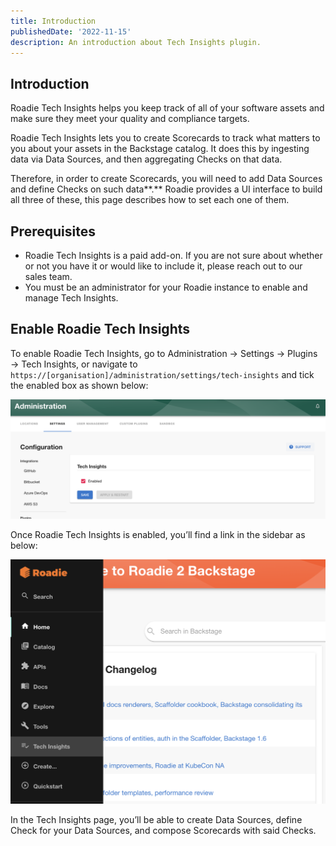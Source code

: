 ```yaml
---
title: Introduction
publishedDate: '2022-11-15'
description: An introduction about Tech Insights plugin.
---
```


## Introduction

Roadie Tech Insights helps you keep track of all of your software assets and make sure they meet your quality and compliance targets.

Roadie Tech Insights lets you to create Scorecards to track what matters to you about your assets in the Backstage catalog. It does this by ingesting data via Data Sources, and then aggregating Checks on that data.

Therefore, in order to create Scorecards, you will need to add Data Sources and define Checks on such data**.** Roadie provides a UI interface to build all three of these, this page describes how to set each one of them.

## Prerequisites

- Roadie Tech Insights is a paid add-on. If you are not sure about whether or not you have it or would like to include it, please reach out to our sales team.
- You must be an administrator for your Roadie instance to enable and manage Tech Insights.

## Enable Roadie Tech Insights

To enable Roadie Tech Insights, go to Administration → Settings → Plugins → Tech Insights, or navigate to `https://[organisation]/administration/settings/tech-insights` and tick the enabled box as shown below:

![Enable Tech Insights](./enable-tech-insights.png)

Once Roadie Tech Insights is enabled, you’ll find a link in the sidebar as below:

![Sidebar Tech Insights](./sidebar-tech-insights.png)

In the Tech Insights page, you’ll be able to create Data Sources, define Check for your Data Sources, and compose Scorecards with said Checks.
